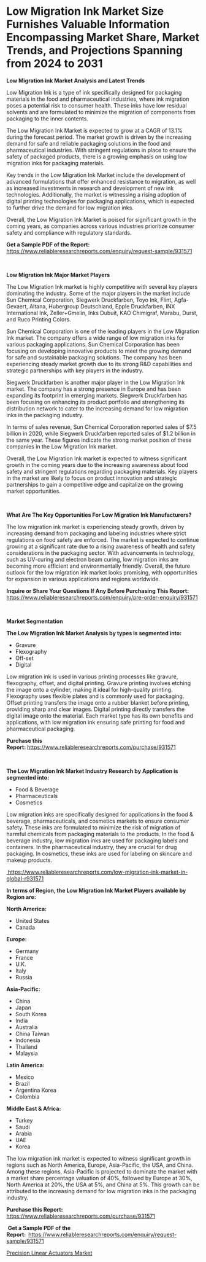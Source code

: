 <p><h1>Low Migration Ink Market Size Furnishes Valuable Information Encompassing Market Share, Market Trends, and Projections Spanning from 2024 to 2031</h1></p><p><strong>Low Migration Ink Market Analysis and Latest Trends</strong></p>
<p><p>Low Migration Ink is a type of ink specifically designed for packaging materials in the food and pharmaceutical industries, where ink migration poses a potential risk to consumer health. These inks have low residual solvents and are formulated to minimize the migration of components from packaging to the inner contents.</p><p>The Low Migration Ink Market is expected to grow at a CAGR of 13.1% during the forecast period. The market growth is driven by the increasing demand for safe and reliable packaging solutions in the food and pharmaceutical industries. With stringent regulations in place to ensure the safety of packaged products, there is a growing emphasis on using low migration inks for packaging materials.</p><p>Key trends in the Low Migration Ink Market include the development of advanced formulations that offer enhanced resistance to migration, as well as increased investments in research and development of new ink technologies. Additionally, the market is witnessing a rising adoption of digital printing technologies for packaging applications, which is expected to further drive the demand for low migration inks.</p><p>Overall, the Low Migration Ink Market is poised for significant growth in the coming years, as companies across various industries prioritize consumer safety and compliance with regulatory standards.</p></p>
<p><strong>Get a Sample PDF of the Report:&nbsp;</strong> <a href="https://www.reliableresearchreports.com/enquiry/request-sample/931571">https://www.reliableresearchreports.com/enquiry/request-sample/931571</a></p>
<p>&nbsp;</p>
<p><strong>Low Migration Ink Major Market Players</strong></p>
<p><p>The Low Migration Ink market is highly competitive with several key players dominating the industry. Some of the major players in the market include Sun Chemical Corporation, Siegwerk Druckfarben, Toyo Ink, Flint, Agfa-Gevaert, Altana, Hubergroup Deutschland, Epple Druckfarben, INX International Ink, Zeller+Gmelin, Inks Dubuit, KAO Chimigraf, Marabu, Durst, and Ruco Printing Colors.</p><p>Sun Chemical Corporation is one of the leading players in the Low Migration Ink market. The company offers a wide range of low migration inks for various packaging applications. Sun Chemical Corporation has been focusing on developing innovative products to meet the growing demand for safe and sustainable packaging solutions. The company has been experiencing steady market growth due to its strong R&D capabilities and strategic partnerships with key players in the industry.</p><p>Siegwerk Druckfarben is another major player in the Low Migration Ink market. The company has a strong presence in Europe and has been expanding its footprint in emerging markets. Siegwerk Druckfarben has been focusing on enhancing its product portfolio and strengthening its distribution network to cater to the increasing demand for low migration inks in the packaging industry.</p><p>In terms of sales revenue, Sun Chemical Corporation reported sales of $7.5 billion in 2020, while Siegwerk Druckfarben reported sales of $1.2 billion in the same year. These figures indicate the strong market position of these companies in the Low Migration Ink market.</p><p>Overall, the Low Migration Ink market is expected to witness significant growth in the coming years due to the increasing awareness about food safety and stringent regulations regarding packaging materials. Key players in the market are likely to focus on product innovation and strategic partnerships to gain a competitive edge and capitalize on the growing market opportunities.</p></p>
<p>&nbsp;</p>
<p><strong>What Are The Key Opportunities For Low Migration Ink Manufacturers?</strong></p>
<p><p>The low migration ink market is experiencing steady growth, driven by increasing demand from packaging and labeling industries where strict regulations on food safety are enforced. The market is expected to continue growing at a significant rate due to a rising awareness of health and safety considerations in the packaging sector. With advancements in technology, such as UV-curing and electron beam curing, low migration inks are becoming more efficient and environmentally friendly. Overall, the future outlook for the low migration ink market looks promising, with opportunities for expansion in various applications and regions worldwide.</p></p>
<p><strong>Inquire or Share Your Questions If Any Before Purchasing This Report:</strong> <a href="https://www.reliableresearchreports.com/enquiry/pre-order-enquiry/931571">https://www.reliableresearchreports.com/enquiry/pre-order-enquiry/931571</a></p>
<p>&nbsp;</p>
<p><strong>Market Segmentation</strong></p>
<p><strong>The Low Migration Ink Market Analysis by types is segmented into:</strong></p>
<p><ul><li>Gravure</li><li>Flexography</li><li>Off-set</li><li>Digital</li></ul></p>
<p><p>Low migration ink is used in various printing processes like gravure, flexography, offset, and digital printing. Gravure printing involves etching the image onto a cylinder, making it ideal for high-quality printing. Flexography uses flexible plates and is commonly used for packaging. Offset printing transfers the image onto a rubber blanket before printing, providing sharp and clear images. Digital printing directly transfers the digital image onto the material. Each market type has its own benefits and applications, with low migration ink ensuring safe printing for food and pharmaceutical packaging.</p></p>
<p><strong>Purchase this Report:&nbsp;</strong><a href="https://www.reliableresearchreports.com/purchase/931571">https://www.reliableresearchreports.com/purchase/931571</a></p>
<p>&nbsp;</p>
<p><strong>The Low Migration Ink Market Industry Research by Application is segmented into:</strong></p>
<p><ul><li>Food & Beverage</li><li>Pharmaceuticals</li><li>Cosmetics</li></ul></p>
<p><p>Low migration inks are specifically designed for applications in the food & beverage, pharmaceuticals, and cosmetics markets to ensure consumer safety. These inks are formulated to minimize the risk of migration of harmful chemicals from packaging materials to the products. In the food & beverage industry, low migration inks are used for packaging labels and containers. In the pharmaceutical industry, they are crucial for drug packaging. In cosmetics, these inks are used for labeling on skincare and makeup products.</p></p>
<p><a href="https://www.reliableresearchreports.com/low-migration-ink-market-in-global-r931571">&nbsp;https://www.reliableresearchreports.com/low-migration-ink-market-in-global-r931571</a></p>
<p><strong>In terms of Region, the Low Migration Ink Market Players available by Region are:</strong></p>
<p>
    <p> <strong> North America: </strong>
        <ul>
            <li>United States</li>
            <li>Canada</li>
        </ul>
        </p> 
    <p> <strong> Europe: </strong>
        <ul>
            <li>Germany</li>
            <li>France</li>
            <li>U.K.</li>
            <li>Italy</li>
            <li>Russia</li>
        </ul>
        </p> 
    <p> <strong> Asia-Pacific: </strong>
        <ul>
            <li>China</li>
            <li>Japan</li>
            <li>South Korea</li>
            <li>India</li>
            <li>Australia</li>
            <li>China Taiwan</li>
            <li>Indonesia</li>
            <li>Thailand</li>
            <li>Malaysia</li>
        </ul>
        </p> 
    <p> <strong> Latin America: </strong>
        <ul>
            <li>Mexico</li>
            <li>Brazil</li>
            <li>Argentina Korea</li>
            <li>Colombia</li>
        </ul>
        </p> 
    <p> <strong> Middle East & Africa: </strong>
        <ul>
            <li>Turkey</li>
            <li>Saudi</li>
            <li>Arabia</li>
            <li>UAE</li>
            <li>Korea</li>
        </ul>
    </p>
    </p>
<p><p>The low migration ink market is expected to witness significant growth in regions such as North America, Europe, Asia-Pacific, the USA, and China. Among these regions, Asia-Pacific is projected to dominate the market with a market share percentage valuation of 40%, followed by Europe at 30%, North America at 20%, the USA at 5%, and China at 5%. This growth can be attributed to the increasing demand for low migration inks in the packaging industry.</p></p>
<p><strong>Purchase this Report: </strong><a href="https://www.reliableresearchreports.com/purchase/931571">https://www.reliableresearchreports.com/purchase/931571</a></p>
<p>&nbsp;<strong>Get a Sample PDF of the Report:&nbsp;&nbsp;</strong><a href="https://www.reliableresearchreports.com/enquiry/request-sample/931571">https://www.reliableresearchreports.com/enquiry/request-sample/931571</a></p>
<p><strong></strong></p>
<p><p><a href="https://medium.com/@holtman5974/emerging-trends-in-precision-linear-actuators-market-global-outlook-and-future-prospects-from-2024-a9390fea91f3">Precision Linear Actuators Market</a></p></p>